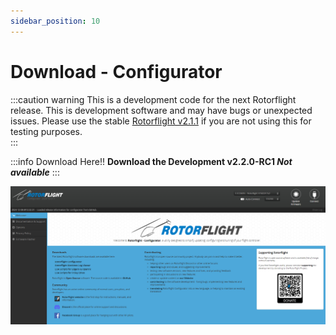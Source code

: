 ```yaml
---
sidebar_position: 10
---
```


# Download - Configurator

:::caution warning
This is a development code for the next Rotorflight release. This is development software and may have bugs or unexpected issues. Please use the stable [Rotorflight v2.1.1](https://github.com/rotorflight/rotorflight-configurator/releases/tag/release%2F2.1.1) if you are not using this for testing purposes.  
:::

:::info Download Here!!
**Download the Development v2.2.0-RC1 _Not available_**
:::

![Configurator](./img/configurator.png)
